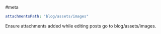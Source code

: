 #meta

```yaml
attachmentsPath: "blog/assets/images"
```

Ensure attachments added while editing posts go to blog/assets/images.
